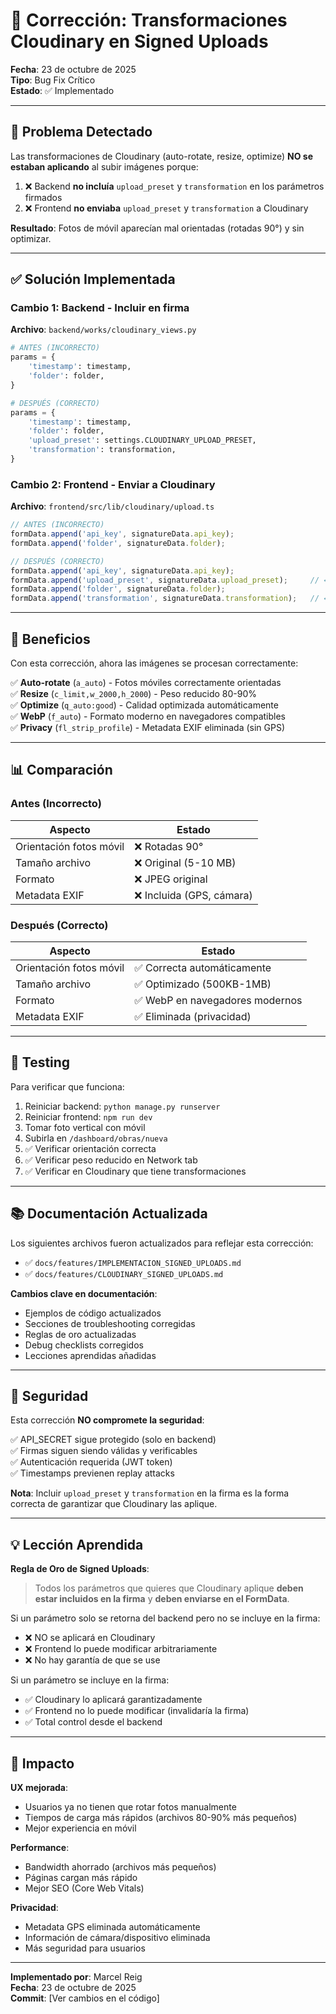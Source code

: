 # 🔧 Corrección: Transformaciones Cloudinary en Signed Uploads

**Fecha**: 23 de octubre de 2025  
**Tipo**: Bug Fix Crítico  
**Estado**: ✅ Implementado

---

## 🎯 Problema Detectado

Las transformaciones de Cloudinary (auto-rotate, resize, optimize) **NO se estaban aplicando** al subir imágenes porque:

1. ❌ Backend **no incluía** `upload_preset` y `transformation` en los parámetros firmados
2. ❌ Frontend **no enviaba** `upload_preset` y `transformation` a Cloudinary

**Resultado**: Fotos de móvil aparecían mal orientadas (rotadas 90°) y sin optimizar.

---

## ✅ Solución Implementada

### Cambio 1: Backend - Incluir en firma

**Archivo**: `backend/works/cloudinary_views.py`

```python
# ANTES (INCORRECTO)
params = {
    'timestamp': timestamp,
    'folder': folder,
}

# DESPUÉS (CORRECTO)
params = {
    'timestamp': timestamp,
    'folder': folder,
    'upload_preset': settings.CLOUDINARY_UPLOAD_PRESET,
    'transformation': transformation,
}
```

### Cambio 2: Frontend - Enviar a Cloudinary

**Archivo**: `frontend/src/lib/cloudinary/upload.ts`

```typescript
// ANTES (INCORRECTO)
formData.append('api_key', signatureData.api_key);
formData.append('folder', signatureData.folder);

// DESPUÉS (CORRECTO)
formData.append('api_key', signatureData.api_key);
formData.append('upload_preset', signatureData.upload_preset);     // ← NUEVO
formData.append('folder', signatureData.folder);
formData.append('transformation', signatureData.transformation);   // ← NUEVO
```

---

## 🎁 Beneficios

Con esta corrección, ahora las imágenes se procesan correctamente:

✅ **Auto-rotate** (`a_auto`) - Fotos móviles correctamente orientadas  
✅ **Resize** (`c_limit,w_2000,h_2000`) - Peso reducido 80-90%  
✅ **Optimize** (`q_auto:good`) - Calidad optimizada automáticamente  
✅ **WebP** (`f_auto`) - Formato moderno en navegadores compatibles  
✅ **Privacy** (`fl_strip_profile`) - Metadata EXIF eliminada (sin GPS)

---

## 📊 Comparación

### Antes (Incorrecto)

| Aspecto | Estado |
|---------|--------|
| Orientación fotos móvil | ❌ Rotadas 90° |
| Tamaño archivo | ❌ Original (5-10 MB) |
| Formato | ❌ JPEG original |
| Metadata EXIF | ❌ Incluida (GPS, cámara) |

### Después (Correcto)

| Aspecto | Estado |
|---------|--------|
| Orientación fotos móvil | ✅ Correcta automáticamente |
| Tamaño archivo | ✅ Optimizado (500KB-1MB) |
| Formato | ✅ WebP en navegadores modernos |
| Metadata EXIF | ✅ Eliminada (privacidad) |

---

## 🧪 Testing

Para verificar que funciona:

1. Reiniciar backend: `python manage.py runserver`
2. Reiniciar frontend: `npm run dev`
3. Tomar foto vertical con móvil
4. Subirla en `/dashboard/obras/nueva`
5. ✅ Verificar orientación correcta
6. ✅ Verificar peso reducido en Network tab
7. ✅ Verificar en Cloudinary que tiene transformaciones

---

## 📚 Documentación Actualizada

Los siguientes archivos fueron actualizados para reflejar esta corrección:

- ✅ `docs/features/IMPLEMENTACION_SIGNED_UPLOADS.md`
- ✅ `docs/features/CLOUDINARY_SIGNED_UPLOADS.md`

**Cambios clave en documentación**:
- Ejemplos de código actualizados
- Secciones de troubleshooting corregidas
- Reglas de oro actualizadas
- Debug checklists corregidos
- Lecciones aprendidas añadidas

---

## 🔐 Seguridad

Esta corrección **NO compromete la seguridad**:

✅ API_SECRET sigue protegido (solo en backend)  
✅ Firmas siguen siendo válidas y verificables  
✅ Autenticación requerida (JWT token)  
✅ Timestamps previenen replay attacks  

**Nota**: Incluir `upload_preset` y `transformation` en la firma es la forma correcta de garantizar que Cloudinary las aplique.

---

## 💡 Lección Aprendida

**Regla de Oro de Signed Uploads**:

> Todos los parámetros que quieres que Cloudinary aplique **deben estar incluidos en la firma** y **deben enviarse en el FormData**.

Si un parámetro solo se retorna del backend pero no se incluye en la firma:
- ❌ NO se aplicará en Cloudinary
- ❌ Frontend lo puede modificar arbitrariamente
- ❌ No hay garantía de que se use

Si un parámetro se incluye en la firma:
- ✅ Cloudinary lo aplicará garantizadamente
- ✅ Frontend no lo puede modificar (invalidaría la firma)
- ✅ Total control desde el backend

---

## 🚀 Impacto

**UX mejorada**:
- Usuarios ya no tienen que rotar fotos manualmente
- Tiempos de carga más rápidos (archivos 80-90% más pequeños)
- Mejor experiencia en móvil

**Performance**:
- Bandwidth ahorrado (archivos más pequeños)
- Páginas cargan más rápido
- Mejor SEO (Core Web Vitals)

**Privacidad**:
- Metadata GPS eliminada automáticamente
- Información de cámara/dispositivo eliminada
- Más seguridad para usuarios

---

**Implementado por**: Marcel Reig  
**Fecha**: 23 de octubre de 2025  
**Commit**: [Ver cambios en el código]

